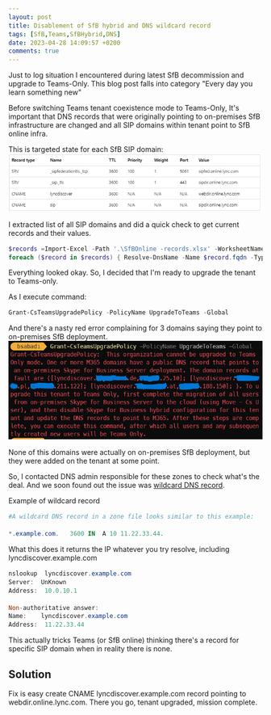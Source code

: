 ```yaml
---
layout: post
title: Disablement of SfB hybrid and DNS wildcard record
tags: [SfB,Teams,SfBHybrid,DNS]
date: 2023-04-28 14:09:57 +0200
comments: true
---
```


Just to log situation I encountered during latest SfB decommission and upgrade to Teams-Only. This blog post falls into category "Every day you learn something new"

Before switching Teams tenant coexistence mode to Teams-Only, It's important that DNS records that were originally pointing to on-premises SfB infrastructure are changed and all SIP domains within tenant point to SfB online infra.

This is targeted state for each SfB SIP domain:
![SfB DNS records](../assets/img/2023-04-28-DisableSfBHybrid/SfBDNSrecords.png)

I extracted list of all SIP domains and did a quick check to get current records and their values.

```powershell
$records =Import-Excel -Path '.\SfBOnline -records.xlsx' -WorksheetName sheet1
foreach ($record in $records) { Resolve-DnsName -Name $record.fqdn -Type $record.type} | ogv
```
Everything looked okay. So, I decided that I'm ready to upgrade the tenant to Teams-only.

As I execute command:
```powershell
Grant-CsTeamsUpgradePolicy -PolicyName UpgradeToTeams -Global
```
And there's a nasty red error complaining for 3 domains saying they point to on-premises SfB deployment.
![Teams upgrade error](../assets/img/2023-04-28-DisableSfBHybrid/TeamsUpgrade.png)

None of this domains were actually on on-premises SfB deployment, but they were added on the tenant at some point.

So, I contacted DNS admin responsible for these zones to check what's the deal. And we soon found out the issue was [wildcard DNS record](https://en.wikipedia.org/wiki/Wildcard_DNS_record).

Example of wildcard record
```powershell
#A wildcard DNS record in a zone file looks similar to this example:

*.example.com.   3600 IN  A 10 11.22.33.44.
```
What this does it returns the IP whatever you try resolve, including lyncdiscover.example.com

```powershell
nslookup  lyncdiscover.example.com
Server:  UnKnown
Address:  10.0.10.1

Non-authoritative answer:
Name:    lyncdiscover.example.com
Address:  11.22.33.44
```
This actually tricks Teams (or SfB online) thinking there's a record for specific SIP domain when in reality there is none.
## Solution
Fix is easy create CNAME lyncdiscover.example.com record pointing to  webdir.online.lync.com. There you go, tenant upgraded, mission complete.

